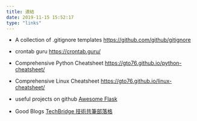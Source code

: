 ```yaml
---
title: 連結
date: 2019-11-15 15:52:17
type: "links"
---
```

- A collection of .gitignore templates
https://github.com/github/gitignore

- crontab guru
https://crontab.guru/

- Comprehensive Python Cheatsheet
https://gto76.github.io/python-cheatsheet/

- Comprehensive Linux Cheatsheet
https://gto76.github.io/linux-cheatsheet/

- useful projects on github
[Awesome Flask](https://github.com/humiaozuzu/awesome-flask)

- Good Blogs
[TechBridge 技術共筆部落格](https://blog.techbridge.cc/)